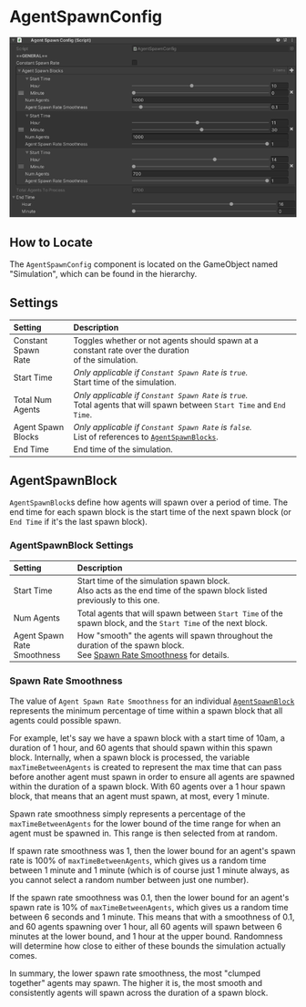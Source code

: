 # AgentSpawnConfig

![AgentSpawnConfig Component](../../img/agentSpawnConfig.png)

## How to Locate

The `AgentSpawnConfig` component is located on the GameObject named "Simulation", which can be found in the hierarchy.

## Settings

Setting | Description
:-------- | :------------------------------------------------------------------------------------------------------------------------------------
Constant Spawn <br />Rate | Toggles whether or not agents should spawn at a constant rate over the duration <br />of the simulation.
Start Time | *Only applicable if `Constant Spawn Rate` is `true`.*<br />Start time of the simulation.
Total Num <br />Agents | *Only applicable if `Constant Spawn Rate` is `true`.*<br />Total agents that will spawn between `Start Time` and `End Time`.
Agent Spawn <br />Blocks | *Only applicable if `Constant Spawn Rate` is `false`.*<br />List of references to [`AgentSpawnBlocks`](#agentspawnblock).
End Time | End time of the simulation.

## AgentSpawnBlock

`AgentSpawnBlock`s define how agents will spawn over a period of time.  The end time for each spawn block is the start time of the next spawn block (or `End Time` if it's the last spawn block).

### AgentSpawnBlock Settings

Setting | Description
:-------- | :------------------------------------------------------------------------------------------------------------------------------------
Start Time | Start time of the simulation spawn block.<br />Also acts as the end time of the spawn block listed previously to this one.
Num Agents | Total agents that will spawn between `Start Time` of the spawn block, and the `Start Time` of the next block.
Agent Spawn <br />Rate Smoothness | How "smooth" the agents will spawn throughout the duration of the spawn block.<br />See [Spawn Rate Smoothness](#spawn-rate-smoothness) for details.

### Spawn Rate Smoothness

The value of `Agent Spawn Rate Smoothness` for an individual [`AgentSpawnBlock`](#agentspawnblock) represents the minimum percentage of time within a spawn block that all agents could possible spawn.

For example, let's say we have a spawn block with a start time of 10am, a duration of 1 hour, and 60 agents that should spawn within this spawn block.  Internally, when a spawn block is processed, the variable `maxTimeBetweenAgents` is created to represent the max time that can pass before another agent must spawn in order to ensure all agents are spawned within the duration of a spawn block.  With 60 agents over a 1 hour spawn block, that means that an agent must spawn, at most, every 1 minute.

Spawn rate smoothness simply represents a percentage of the `maxTimeBetweenAgents` for the lower bound of the time range for when an agent must be spawned in.  This range is then selected from at random.

If spawn rate smoothness was 1, then the lower bound for an agent's spawn rate is 100% of `maxTimeBetweenAgents`, which gives us a random time between 1 minute and 1 minute (which is of course just 1 minute always, as you cannot select a random number between just one number).

If the spawn rate smoothness was 0.1, then the lower bound for an agent's spawn rate is 10% of `maxTimeBetweenAgents`, which gives us a random time between 6 seconds and 1 minute.  This means that with a smoothness of 0.1, and 60 agents spawning over 1 hour, all 60 agents will spawn between 6 minutes at the lower bound, and 1 hour at the upper bound.  Randomness will determine how close to either of these bounds the simulation actually comes.

In summary, the lower spawn rate smoothness, the most "clumped together" agents may spawn.  The higher it is, the most smooth and consistently agents will spawn across the duration of a spawn block.
